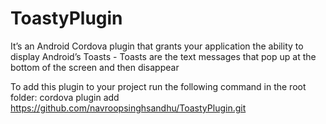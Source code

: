 # ToastyPlugin
It’s an Android Cordova plugin that grants your application the ability to display Android’s Toasts - Toasts are the text messages that pop up at the bottom of the screen and then disappear

To add this plugin to your project run the following command in the root folder:
cordova plugin add https://github.com/navroopsinghsandhu/ToastyPlugin.git
